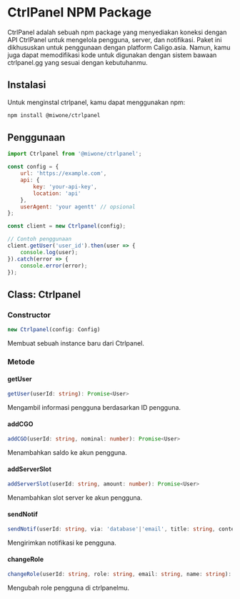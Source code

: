 # CtrlPanel NPM Package

CtrlPanel adalah sebuah npm package yang menyediakan koneksi dengan API CtrlPanel untuk mengelola pengguna, server, dan notifikasi. Paket ini dikhususkan untuk penggunaan dengan platform Caligo.asia. Namun, kamu juga dapat memodifikasi kode untuk digunakan dengan sistem bawaan ctrlpanel.gg yang sesuai dengan kebutuhanmu.

## Instalasi

Untuk menginstal ctrlpanel, kamu dapat menggunakan npm:

```bash
npm install @miwone/ctrlpanel
```

## Penggunaan

```javascript
import Ctrlpanel from '@miwone/ctrlpanel';

const config = {
    url: 'https://example.com',
    api: {
        key: 'your-api-key',
        location: 'api'
    },
    userAgent: 'your agentt' // opsional
};

const client = new Ctrlpanel(config);

// Contoh penggunaan
client.getUser('user_id').then(user => {
    console.log(user);
}).catch(error => {
    console.error(error);
});
```

## Class: Ctrlpanel

### Constructor

```typescript
new Ctrlpanel(config: Config)
```

Membuat sebuah instance baru dari Ctrlpanel.

### Metode

#### getUser

```typescript
getUser(userId: string): Promise<User>
```

Mengambil informasi pengguna berdasarkan ID pengguna.

#### addCGO

```typescript
addCGO(userId: string, nominal: number): Promise<User>
```

Menambahkan saldo ke akun pengguna.

#### addServerSlot

```typescript
addServerSlot(userId: string, amount: number): Promise<User>
```

Menambahkan slot server ke akun pengguna.

#### sendNotif

```typescript
sendNotif(userId: string, via: 'database'|'email', title: string, content: string): Promise<any>
```

Mengirimkan notifikasi ke pengguna.

#### changeRole

```typescript
changeRole(userId: string, role: string, email: string, name: string): Promise<User>
```

Mengubah role pengguna di ctrlpanelmu.